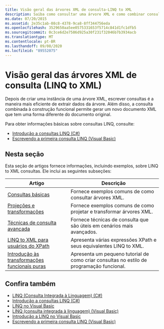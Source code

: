 ```yaml
---
title: Visão geral das árvores XML de consulta-LINQ to XML
description: Saiba como consultar uma árvore XML e como combinar consultas e construção funcional para remodelar uma árvore.
ms.date: 07/20/2015
ms.assetid: 2e35c1ab-08c8-4378-9ca8-8ff344756eda
ms.openlocfilehash: 3529650aa5ee0575331653f5714c841d1fc1dfb5
ms.sourcegitcommit: 0c3ce6d2e7586d925a30f231f32046b7b3934acb
ms.translationtype: MT
ms.contentlocale: pt-BR
ms.lasthandoff: 09/08/2020
ms.locfileid: "89552075"
---
```

# <a name="query-xml-trees-overview-linq-to-xml"></a>Visão geral das árvores XML de consulta (LINQ to XML)

Depois de criar uma instância de uma árvore XML, escrever consultas é a maneira mais eficiente de extrair dados da árvore. Além disso, a consulta combinada à construção funcional permite gerar um novo documento XML que tem uma forma diferente do documento original.

Para obter informações básicas sobre consultas LINQ, consulte:

- [Introdução a consultas LINQ (C#)](../../csharp/programming-guide/concepts/linq/introduction-to-linq-queries.md)
- [Escrevendo a primeira consulta LINQ (Visual Basic)](../../visual-basic/programming-guide/concepts/linq/writing-your-first-linq-query.md)

## <a name="in-this-section"></a>Nesta seção

Esta seção de artigos fornece informações, incluindo exemplos, sobre LINQ to XML consultas. Ele inclui as seguintes subseções:

|Artigo|Descrição|
|-----------|-----------------|
|[Consultas básicas](find-element-specific-attribute.md)|Fornece exemplos comuns de como consultar árvores XML.|
|[Projeções e transformações](work-dictionaries-linq-xml.md)|Fornece exemplos comuns de como projetar e transformar árvores XML.|
|[Técnicas de consulta avançada](join-two-collections.md)|Fornece técnicas de consulta que são úteis em cenários mais avançados.|
|[LINQ to XML para usuários do XPath](comparison-xpath-linq-xml.md)|Apresenta várias expressões XPath e seus equivalentes LINQ to XML.|
|[Introdução às transformações funcionais puras](introduction-pure-functional-transformations.md)|Apresenta um pequeno tutorial de como criar consultas no estilo de programação funcional.|

## <a name="see-also"></a>Confira também

- [LINQ (Consulta Integrada à Linguagem) (C#)](../../csharp/programming-guide/concepts/linq/index.md)
- [Introdução a consultas LINQ (C#)](../../csharp/programming-guide/concepts/linq/introduction-to-linq-queries.md)
- [LINQ no Visual Basic](../../visual-basic/programming-guide/language-features/linq/index.md)
- [LINQ (consulta integrada à linguagem) (Visual Basic)](../../visual-basic/programming-guide/concepts/linq/index.md)
- [Introdução a LINQ no Visual Basic](../../visual-basic/programming-guide/concepts/linq/getting-started-with-linq.md)
- [Escrevendo a primeira consulta LINQ (Visual Basic)](../../visual-basic/programming-guide/concepts/linq/writing-your-first-linq-query.md)
